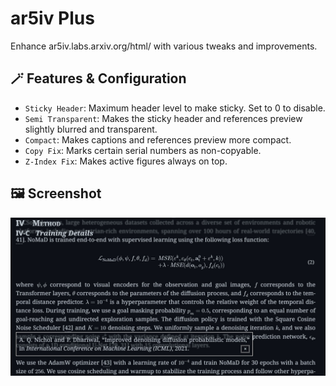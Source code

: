 # ar5iv Plus

Enhance ar5iv.labs.arxiv.org/html/ with various tweaks and improvements.

## 🪄 Features & Configuration

- `Sticky Header`: Maximum header level to make sticky. Set to 0 to disable.
- `Semi Transparent`: Makes the sticky header and references preview slightly blurred and transparent.
- `Compact`: Makes captions and references preview more compact.
- `Copy Fix`: Marks certain serial numbers as non-copyable.
- `Z-Index Fix`: Makes active figures always on top.

## 🖼️ Screenshot

![Screenshot](./ar5iv_plus.jpg)
